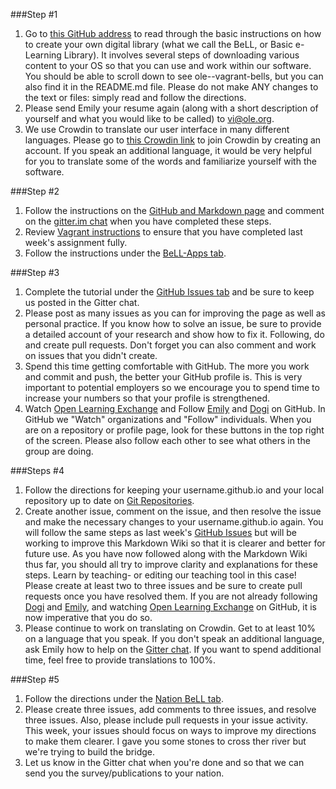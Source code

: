 ###Step #1
1. Go to [this GitHub address](https://github.com/dogi/ole--vagrant-bells) to read through the basic instructions on how to create your own digital library (what we call the BeLL, or Basic e-Learning Library). It involves several steps of downloading various content to your OS so that you can use and work within our software. You should be able to scroll down to see ole--vagrant-bells, but you can also find it in the README.md file. Please do not make ANY changes to the text or files: simply read and follow the directions.
2. Please send Emily your resume again (along with a short description of yourself and what you would like to be called) to vi@ole.org. 
3. We use Crowdin to translate our user interface in many different languages. Please go to [this Crowdin link](https://crowdin.com/project/open-learning-exchange/invite) to join Crowdin by creating an account. If you speak an additional language, it would be very helpful for you to translate some of the words and familiarize yourself with the software.

###Step #2
1. Follow the instructions on the [GitHub and Markdown page](githubandmarkdown.md) and comment on the [gitter.im chat](https://gitter.im/open-learning-exchange/chat) when you have completed these steps.
2. Review [Vagrant instructions](vagrant.md) to ensure that you have completed last week's assignment fully. 
3. Follow the instructions under the [BeLL-Apps tab](bellapps.md). 

###Step #3
1. Complete the tutorial under the [GitHub Issues tab](githubissues.md) and be sure to keep us posted in the Gitter chat.
2. Please post as many issues as you can for improving the page as well as personal practice. If you know how to solve an issue, be sure to provide a detailed account of your research and show how to fix it. Following, do and create pull requests. Don't forget you can also comment and work on issues that you didn't create.
3. Spend this time getting comfortable with GitHub. The more you work and commit and push, the better your GitHub profile is. This is very important to potential employers so we encourage you to spend time to increase your numbers so that your profile is strengthened.
4. Watch [Open Learning Exchange](https://github.com/open-learning-exchange/open-learning-exchange.github.io) and Follow [Emily](https://github.com/EmilyLarkin) and [Dogi](https://github.com/dogi) on GitHub. In GitHub we "Watch" organizations and "Follow" individuals.  When you are on a repository or profile page, look for these buttons in the top right of the screen. Please also follow each other to see what others in the group are doing.

###Steps #4
1. Follow the directions for keeping your username.github.io and your local repository up to date on [Git Repositories](gitandrepositories.md).
2. Create another issue, comment on the issue, and then resolve the issue and make the necessary changes to your username.github.io again. You will follow the same steps as last week's [GitHub Issues](githubissues.md) but will be working to improve this Markdown Wiki so that it is clearer and better for future use. As you have now followed along with the Markdown Wiki thus far, you should all try to improve clarity and explanations for these steps. Learn by teaching- or editing our teaching tool in this case! Please create at least two to three issues and be sure to create pull requests once you have resolved them. If you are not already following [Dogi](https://github.com/dogi) and [Emily](https://github.com/EmilyLarkin), and watching [Open Learning Exchange](https://github.com/open-learning-exchange/open-learning-exchange.github.io) on GitHub, it is now imperative that you do so.
3. Please continue to work on translating on Crowdin. Get to at least 10% on a language that you speak. If you don't speak an additional language, ask Emily how to help on the [Gitter chat](https://gitter.im/open-learning-exchange/chat). If you want to spend additional time, feel free to provide translations to 100%.

###Step #5
1. Follow the directions under the [Nation BeLL tab](nation.md). 
2. Please create three issues, add comments to three issues, and resolve three issues. Also, please include pull requests in your issue activity. This week, your issues should focus on ways to improve my directions to make them clearer. I gave you some stones to cross ther river but we're trying to build the bridge. 
3. Let us know in the Gitter chat when you're done and so that we can send you the survey/publications to your nation. 
